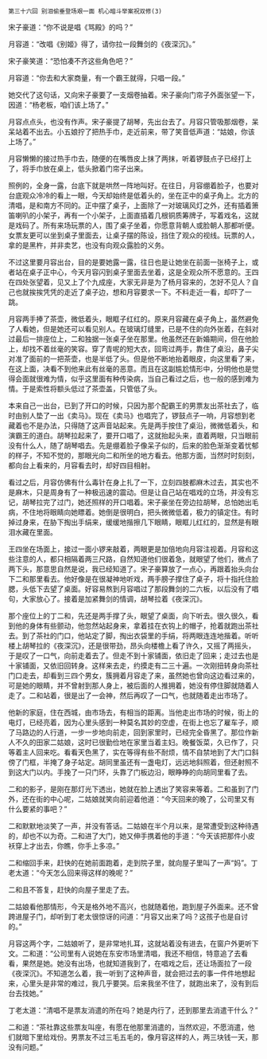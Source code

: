     第三十六回 别泪偷垂登场艰一面 机心暗斗举案祝双修(3) 

   宋子豪道：“你不说是唱《骂殿》的吗？”

   月容道：“改唱《别姬》得了，请你拉一段舞剑的《夜深沉》。”

   宋子豪笑道：“恐怕凑不齐这些角色吧？”

   月容道：“你去和大家商量，有一个霸王就得，只唱一段。”

   她交代了这句话，又向宋子豪要了一支烟卷抽着。宋子豪向门帘子外面张望一下，因道：“杨老板，咱们该上场了。”

   月容点点头，也没有作声。宋子豪提了胡琴，先出台去了。月容只管吸那烟卷，呆呆站着不出去。小五娘拧了把热手巾，走近前来，带了笑音低声道：“姑娘，你该上场了。”

   月容懒懒的接过热手巾去，随便的在嘴唇皮上抹了两抹，听着锣鼓点子已经打上了，将手巾放在桌上，低头掀着门帘子出来。

   照例的，全身一露，台底下就是哄然一阵地叫好。在往日，月容绷着脸子，也要对台底观众冷冷的看上一眼，今天却始终是低着头的，坐在正中的桌子角上。北方的清唱，是和南方不同的。正中摆了桌子，上面除了一对玻璃风灯之外，还有插着箫笛喇叭的小架子，再有一个小架子，上面直插着几根铜质筹牌子，写着戏名，这就是戏码了。所有来场玩票的人，围了桌子坐着，你愿意背朝人或脸朝人那都听便。女票友更可以坐到桌子里面去，让桌子摆的陈设，挡住了观众的视线。玩票的人，拿的是黑杵，并非卖艺，也没有向观众露脸的义务。

   不过这里要月容出台，目的是要她露一露，往日也是让她坐在前面一张椅子上，或者站在桌子正中心，今天月容闪到桌子里面去坐着，这是全观众所不愿意的。王四在四处张望着，见又上了个九成座，大家无非是为了杨月容来的，怎好不见人？自己也就挨挨凭凭的走近了桌子边，想和月容要求一下。不料走近一看，却吓了一跳。

   月容两手捧了茶壶，微低着头，眼眶子红红的。原来月容藏在桌子角上，虽然避免了人看她，但是她还可以看见别人。在玻璃灯缝里，已是不住的向外张着，在斜对过最后一排座位上，二和独据一张桌子坐在那里。他虽然还在新婚期间，但在他脸上，却找不着丝毫的笑容。穿了青呢的短大衣，回弯过两手，靠住了桌沿，鼻子尖对准了面前的一把茶壶，也是半低了头。但是他不断地抬着眼皮，向这里看了来，在这上面，决看不到他来此有丝毫的恶意。而且在这副尴尬情形中，分明他也是觉得会面就很难为情，似乎这里面有种传染病，当自己看过之后，也一般的感到难为情。于是索性将额头低过了茶壶盖，只管低了头。

   本来自己一出台，已到了开口的时候，只因为那个配霸王的男票友出茶社去了，临时由别人垫了一出《卖马》。现在《卖马》也唱完了，锣鼓点子一响，月容想到老藏着也不是办法，只得随了这声音站起来。先是两手按住了桌沿，微微低着头，和演霸王的道白。胡琴拉起来了，要开口唱了，这就抬起头来，直着两眼，只当眼前没有什么人，随了胡琴唱去。先是绷着脸子像呆子似的，后来的脸色渐渐变着忧郁的样子，不知不觉的，那眼光向二和所坐的地方看去。他那方面，当然时时刻刻，都向台上看来的，月容看去时，却好四目相射。

   看过之后，月容仿佛有什么毒针在身上扎了一下，立刻四肢都麻木过去，其实也不是麻木，只是周身有了一种极迅速的震动。但是让自己站在唱戏的立场，并没有忘记，胡琴拉完了过门，她还照样的开口唱着。宋子豪坐在旁边拉胡琴，总怕她出毛病，不住地将眼睛向她瞟着。她倒是很明白，把头微微低着，极力的镇定住。有时掉过身来，在胁下掏出手绢来，缓缓地揩擦几下眼睛，眼眶儿红红的，显然是有眼泪水藏在里面。

   王四坐在场面上，接过一面小锣来敲着，两眼更是加倍地向月容注视着。月容和这些注意的人，都只相隔着两三尺路，自然知道他们很着急，就眼望了他们，微点了两下头，那意思自然是说，我已经知道了。宋子豪算放了一点心，再跟着抬头向台下二和那里看去。他好像是在很凝神地听戏，两手膀子撑住了桌子，将十指托住脸腮，头低下去望了桌面。好容易熬到月容唱过了那段舞剑的二六板，以后没有了唱句，大家放心了。接着是加紧舞剑的情调，胡琴拉着《夜深沉》。

   那个座位上的丁二和，先还是两手撑了头，眼望了桌面，向下听去。很久很久，看到他的身体有些颤动，他忽然站起身来，拿着挂在衣钩上的帽子，抢着就跑出茶社去。到了茶社的门口，他站定了脚，掏出衣袋里的手绢，将两眼连连地揩着。听听楼上胡琴拉的《夜深沉》，还是很带劲，昂头向楼檐上看了许久，又摇了两摇头，于是叹了一口气，向前走着去了。但走不到十家铺面，依旧走了回来；走过去也是十家铺面，又依旧回转身。这样来去走，约摸走有二三十遍。一次刚扭转身向茶社门口走去，却看到三四个男女，簇拥着月容走了来，虽然她也曾向这边看过来的，可是她的眼睛，并不曾射到那人身上，被后面的人推拥着，她没有停住脚就随着人走了。二和站着，很是出了一会神，然后再叹了一口气，也就随着走出市场了。

   他新的家庭，住在西城，由市场去，有相当的距离。当他走出市场的时候，街上的电灯，已经亮着，因为心里头感到一种莫名其妙的空虚，在街上也忘了雇车子，顺了马路边的人行道，一步一步地向前走，回到家里时，已经完全昏黑了。那位作新人不久的田家二姑娘，这时已很勤俭地在家里当着主妇。晚餐饭菜，久已作了，只等着主人回来吃。看看天色黑了，实在等得有些不耐烦，情不自禁地到了大门口斜傍了门框，半掩了身子站定。胡同里虽还有一盏电灯，远远地斜照着，但还射照不到这大门以内。手挽了一只门环，头靠了门板边沿，眼睁睁的向胡同里看了去。

   二和的影子，是刚在那灯光下透出，她就在脸上透出了笑容来等着。二和虽到了门外，还在街的中心呢，二姑娘就笑向前迎着他道：“今天回来的晚了，公司里又有什么要紧的事吧？”

   二和默默地淡笑了一声，并没有答话。二姑娘在半个月以来，是常遭受到这种待遇的，却也不以为奇。二和进了大门，她又伸手携着他的手道：“今天该把那件小皮袄穿上才出去，你瞧，你手上多凉。”

   二和缩回手来，赶快的在她前面跑着，走到院子里，就向屋子里叫了一声“妈”。丁老太道：“今天怎么回来得这样的晚呢？”

   二和且不答复，赶快的向屋子里走了去。

   二姑娘看他那情形，今天是格外地不高兴，也就随着他，跑到屋子外面来。还不曾跨进屋子门，却听到丁老太很惊讶的问道：“月容又出来了吗？这孩子也是自讨的。”

   月容这两个字，二姑娘听了，是非常地扎耳，这就站着没有进去，在窗户外更听下文。二和道：“公司里有人说她在东安市场里清唱，我还不相信，特意追了去看看，果然是她。她没有出场，也就知道我到了，在唱戏之后，还让场面拉了一段《夜深沉》。不知道怎么着，我一听到了这种声音，就会把过去的事一件件地想起来，心里头是非常的难过，我几乎要哭。后来我坐不住了，就跑出来了，没有到后台去找她。”

   丁老太道：“清唱不是票友消遣的所在吗？她是内行了，还到那里去消遣干什么？”

   二和道：“茶社靠这些票友叫座，有愿在他那里消遣的，当然欢迎，不愿消遣，他们就暗下里给戏份。男票友不过三毛五毛的，像月容这样的人，两三块钱一天，那没有问题。”

